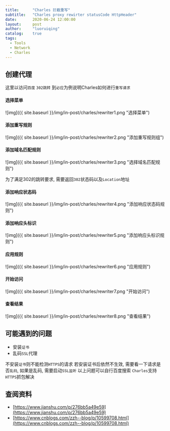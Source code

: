 ```yaml
---
title:      "Charles 拦截重写"
subtitle:   "Charles proxy rewirter statusCode HttpHeader"
date:       2020-06-24 12:00:00
layout:     post
author:     "luoruiqing"
catalog:    true
tags:
  - Tools
  - Network
  - Charles
---
```



## 创建代理

这里以访问`百度` `302跳转` 到`必应`为例说明Charles如何进行`重写请求`

#### 选择菜单

![img]({{ site.baseurl }}/img/in-post/charles/rewriter1.png "选择菜单")

#### 添加重写规则

![img]({{ site.baseurl }}/img/in-post/charles/rewriter2.png "添加重写规则组")

#### 添加域名匹配规则

![img]({{ site.baseurl }}/img/in-post/charles/rewriter3.png "选择域名匹配规则")

为了满足302的跳转要求, 需要返回`302`状态码以及`Location`地址

#### 添加响应状态码

![img]({{ site.baseurl }}/img/in-post/charles/rewriter4.png "添加响应状态码规则")

#### 添加响应头标识

![img]({{ site.baseurl }}/img/in-post/charles/rewriter5.png "添加响应头标识规则")

#### 应用规则

![img]({{ site.baseurl }}/img/in-post/charles/rewriter6.png "应用规则")

#### 开始访问

![img]({{ site.baseurl }}/img/in-post/charles/rewriter7.png "开始访问")

#### 查看结果

![img]({{ site.baseurl }}/img/in-post/charles/rewriter8.png "查看结果")


## 可能遇到的问题

- 安装`证书`
- 乱码`SSL`代理

不安装`证书`则不能检测`HTTPS`的请求
若安装证书后依然不生效, 需要看一下请求是否`乱码`, 如果是乱码, 需要启动`SSL监听`
以上问题可以自行百度搜索 `Charles`支持`HTTPS`抓包解决

## 查阅资料

- [https://www.jianshu.com/p/276bb5a49e59](https://www.jianshu.com/p/276bb5a49e59)
- [https://www.cnblogs.com/zzh--blog/p/10599708.html](https://www.cnblogs.com/zzh--blog/p/10599708.html)